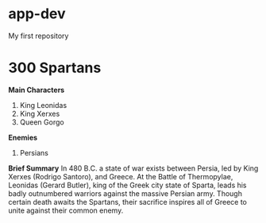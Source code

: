 # app-dev
My first repository

# 300 Spartans 
**Main Characters** 

1. King Leonidas
2. King Xerxes
3. Queen Gorgo

**Enemies**

1. Persians

**Brief Summary**
In 480 B.C. a state of war exists between Persia, led by King Xerxes (Rodrigo Santoro), and Greece. At the Battle of Thermopylae, Leonidas (Gerard Butler), king of the Greek city state of Sparta, leads his badly outnumbered warriors against the massive Persian army. Though certain death awaits the Spartans, their sacrifice inspires all of Greece to unite against their common enemy.

